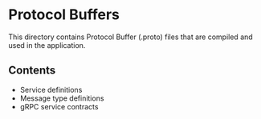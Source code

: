 # Protocol Buffers

This directory contains Protocol Buffer (.proto) files that are compiled and used in the application.

## Contents

- Service definitions
- Message type definitions
- gRPC service contracts
